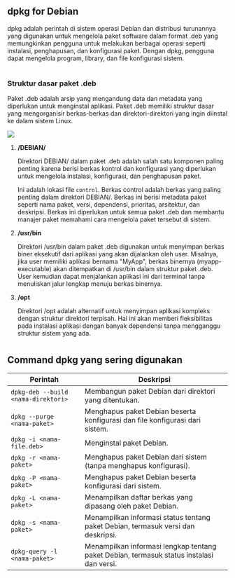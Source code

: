 ## dpkg for Debian

dpkg adalah perintah di sistem operasi Debian dan distribusi turunannya yang digunakan untuk mengelola paket software dalam format .deb yang memungkinkan pengguna untuk melakukan berbagai operasi seperti instalasi, penghapusan, dan konfigurasi paket. Dengan dpkg, pengguna dapat mengelola program, library, dan file konfigurasi sistem.
#
### Struktur dasar paket .deb
Paket .deb adalah arsip yang mengandung data dan metadata yang diperlukan untuk menginstal aplikasi. Paket .deb memiliki struktur dasar yang mengorganisir berkas-berkas dan direktori-direktori yang ingin diinstal ke dalam sistem Linux.

![](https://iili.io/JdB4nTP.png)



1. **/DEBIAN/**
   
   Direktori DEBIAN/ dalam paket .deb adalah salah satu komponen paling penting karena berisi berkas kontrol dan konfigurasi yang diperlukan untuk mengelola instalasi, konfigurasi, dan penghapusan paket. 

   Ini adalah lokasi file `control`. Berkas control adalah berkas yang paling penting dalam direktori DEBIAN/. Berkas ini berisi metadata paket seperti nama paket, versi, dependensi, prioritas, arsitektur, dan deskripsi. Berkas ini diperlukan untuk semua paket .deb dan membantu manajer paket memahami cara mengelola paket tersebut di sistem.

2. **/usr/bin**
   
   Direktori /usr/bin dalam paket .deb digunakan untuk menyimpan berkas biner eksekutif dari aplikasi yang akan dijalankan oleh user. Misalnya, jika user memiliki aplikasi bernama "MyApp", berkas binernya (myapp-executable) akan ditempatkan di /usr/bin dalam struktur paket .deb. User kemudian dapat menjalankan aplikasi ini dari terminal tanpa menuliskan jalur lengkap menuju berkas binernya.

3. **/opt**

    Direktori /opt adalah alternatif untuk menyimpan aplikasi kompleks dengan struktur direktori terpisah. Hal ini akan memberi fleksibilitas pada instalasi aplikasi dengan banyak dependensi tanpa mengganggu struktur sistem yang ada.
#
## Command dpkg yang sering digunakan
| **Perintah**               | **Deskripsi**                                                                             |
|------------------------|------------------------------------------------------------------------------------------|
| `dpkg-deb --build <nama-direktori>` | Membangun paket Debian dari direktori yang ditentukan.                                  |
| `dpkg --purge <nama-paket>`                | Menghapus paket Debian beserta konfigurasi dan file konfigurasi dari sistem. |
| `dpkg -i <nama-file.deb>`          | Menginstal paket Debian.                                                                  |
| `dpkg -r <nama-paket>`             | Menghapus paket Debian dari sistem (tanpa menghapus konfigurasi).                        |
| `dpkg -P <nama-paket>`             | Menghapus paket Debian beserta konfigurasi dari sistem.                                  |
| `dpkg -L <nama-paket>`             | Menampilkan daftar berkas yang dipasang oleh paket Debian.                               |
| `dpkg -s <nama-paket>`             | Menampilkan informasi status tentang paket Debian, termasuk versi dan deskripsi.          |
| `dpkg-query -l <nama-paket>`       | Menampilkan informasi lengkap tentang paket Debian, termasuk status instalasi dan versi. |
